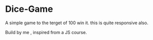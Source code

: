 # Dice-Game

A simple game to the terget of 100 win it.
this is quite responsive also.

Build by me , inspired from a JS course.
